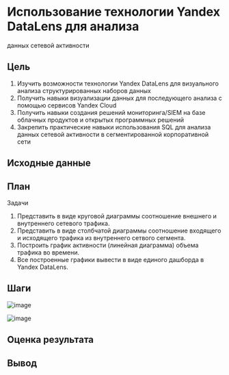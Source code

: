 # Использование технологии Yandex DataLens для анализа
данных сетевой активности
## Цель
1. Изучить возможности технологии Yandex DataLens для визуального анализа
структурированных наборов данных
2. Получить навыки визуализации данных для последующего анализа с помощью
сервисов Yandex Cloud
3. Получить навыки создания решений мониторинга/SIEM на базе облачных
продуктов и открытых программных решений
4. Закрепить практические навыки использования SQL для анализа данных сетевой
активности в сегментированной корпоративной сети

## Исходные данные
## План
Задачи
1. Представить в виде круговой диаграммы соотношение внешнего и внутреннего
сетевого трафика.
2. Представить в виде столбчатой диаграммы соотношение входящего и
исходящего трафика из внутреннего сетвого сегмента.
3. Построить график активности (линейная диаграмма) объема трафика во
времени.
4. Все построенные графики вывести в виде единого дашборда в Yandex DataLens.

## Шаги

![image](https://github.com/user-attachments/assets/53b2cf92-b692-49b2-8d6c-0eaff843e4a7)

![image](https://github.com/user-attachments/assets/b0a67ed6-7acb-42fd-8f7e-15ef6097a254)

## Оценка результата
## Вывод

